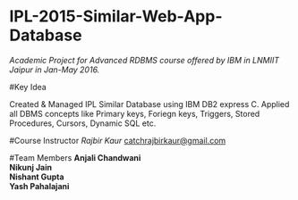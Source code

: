 # IPL-2015-Similar-Web-App-Database

 <i>Academic Project for Advanced RDBMS course offered by IBM in LNMIIT Jaipur in Jan-May 2016. </i>

#Key Idea

Created & Managed IPL Similar Database using IBM DB2 express C.
Applied all DBMS concepts like Primary keys, Foriegn keys, Triggers, Stored Procedures, Cursors, Dynamic SQL etc.

#Course Instructor
<i>Rajbir Kaur </i> catchrajbirkaur@gmail.com

#Team Members
 <b>Anjali Chandwani <br>
Nikunj Jain <br>
Nishant Gupta <br>
Yash Pahalajani </b> <br>
